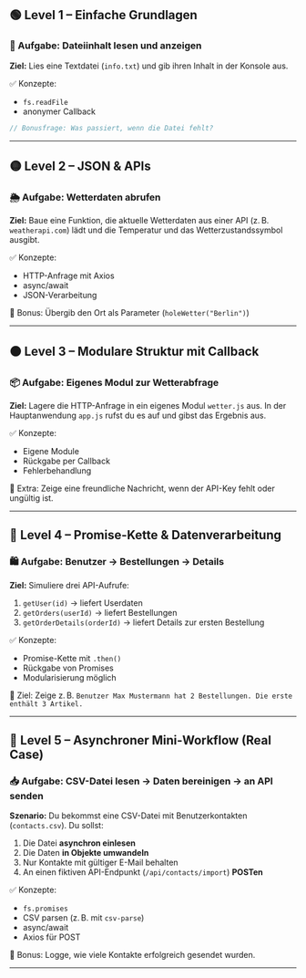 ## 🟢 **Level 1 – Einfache Grundlagen**

### 🧪 Aufgabe: **Dateiinhalt lesen und anzeigen**

**Ziel:** Lies eine Textdatei (`info.txt`) und gib ihren Inhalt in der Konsole aus.

✅ Konzepte:

-   `fs.readFile`
-   anonymer Callback

```js
// Bonusfrage: Was passiert, wenn die Datei fehlt?
```

---

## 🟡 **Level 2 – JSON & APIs**

### 🌦️ Aufgabe: **Wetterdaten abrufen**

**Ziel:** Baue eine Funktion, die aktuelle Wetterdaten aus einer API (z. B. `weatherapi.com`) lädt und die Temperatur und das Wetterzustandssymbol ausgibt.

✅ Konzepte:

-   HTTP-Anfrage mit Axios
-   async/await
-   JSON-Verarbeitung

📎 Bonus: Übergib den Ort als Parameter (`holeWetter("Berlin")`)

---

## 🟠 **Level 3 – Modulare Struktur mit Callback**

### 📦 Aufgabe: **Eigenes Modul zur Wetterabfrage**

**Ziel:** Lagere die HTTP-Anfrage in ein eigenes Modul `wetter.js` aus. In der Hauptanwendung `app.js` rufst du es auf und gibst das Ergebnis aus.

✅ Konzepte:

-   Eigene Module
-   Rückgabe per Callback
-   Fehlerbehandlung

🧩 Extra: Zeige eine freundliche Nachricht, wenn der API-Key fehlt oder ungültig ist.

---

## 🔵 **Level 4 – Promise-Kette & Datenverarbeitung**

### 🛍️ Aufgabe: **Benutzer → Bestellungen → Details**

**Ziel:** Simuliere drei API-Aufrufe:

1. `getUser(id)` → liefert Userdaten
2. `getOrders(userId)` → liefert Bestellungen
3. `getOrderDetails(orderId)` → liefert Details zur ersten Bestellung

✅ Konzepte:

-   Promise-Kette mit `.then()`
-   Rückgabe von Promises
-   Modularisierung möglich

🎯 Ziel: Zeige z. B. `Benutzer Max Mustermann hat 2 Bestellungen. Die erste enthält 3 Artikel.`

---

## 🔴 **Level 5 – Asynchroner Mini-Workflow (Real Case)**

### 📥 Aufgabe: **CSV-Datei lesen → Daten bereinigen → an API senden**

**Szenario:** Du bekommst eine CSV-Datei mit Benutzerkontakten (`contacts.csv`). Du sollst:

1. Die Datei **asynchron einlesen**
2. Die Daten **in Objekte umwandeln**
3. Nur Kontakte mit gültiger E-Mail behalten
4. An einen fiktiven API-Endpunkt (`/api/contacts/import`) **POSTen**

✅ Konzepte:

-   `fs.promises`
-   CSV parsen (z. B. mit `csv-parse`)
-   async/await
-   Axios für POST

📎 Bonus: Logge, wie viele Kontakte erfolgreich gesendet wurden.

---
